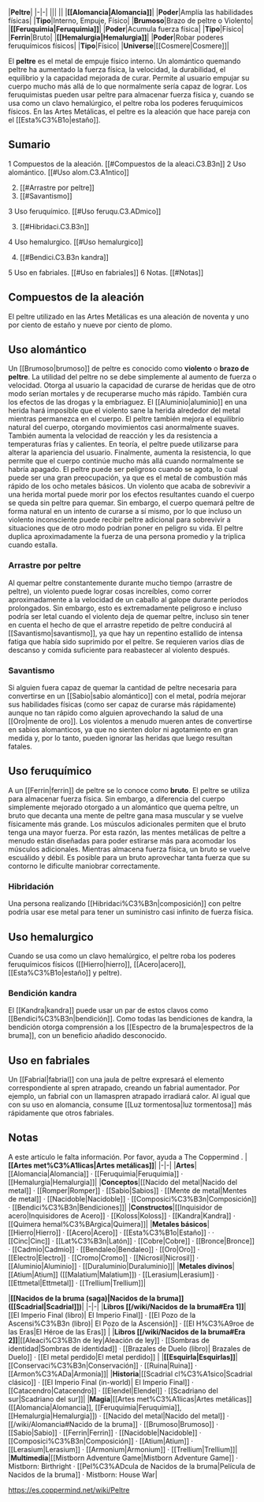 

|**Peltre**|
|-|-|
|||
||
|**[[Alomancia\|Alomancia]]**|
|**Poder**|Amplía las habilidades físicas|
|**Tipo**|Interno, Empuje, Físico|
|**Brumoso**|Brazo de peltre o Violento|
|**[[Feruquimia\|Feruquimia]]**|
|**Poder**|Acumula fuerza física|
|**Tipo**|Físico|
|**Ferrin**|Bruto|
|**[[Hemalurgia\|Hemalurgia]]**|
|**Poder**|Robar poderes feruquímicos físicos|
|**Tipo**|Físico|
|**Universe**|[[Cosmere\|Cosmere]]|

El **peltre** es el metal de empuje físico interno. Un alomántico quemando peltre ha aumentado la fuerza física, la velocidad, la durabilidad, el equilibrio y la capacidad mejorada de curar. Permite al usuario empujar su cuerpo mucho más allá de lo que normalmente sería capaz de lograr. Los feruquimistas pueden usar peltre para almacenar fuerza física y, cuando se usa como un clavo hemalúrgico, el peltre roba los poderes feruquimicos físicos.
En las Artes Metálicas, el peltre es la aleación que hace pareja con el [[Esta%C3%B1o\|estaño]].

## Sumario

1 Compuestos de la aleación. [[#Compuestos de la aleaci.C3.B3n]] 
2 Uso alomántico. [[#Uso alom.C3.A1ntico]] 

2. [[#Arrastre por peltre]] 
2. [[#Savantismo]] 


3 Uso feruquímico. [[#Uso feruqu.C3.ADmico]] 

3. [[#Hibridaci.C3.B3n]] 


4 Uso hemalurgico. [[#Uso hemalurgico]] 

4. [[#Bendici.C3.B3n kandra]] 


5 Uso en fabriales. [[#Uso en fabriales]] 
6 Notas. [[#Notas]] 


## Compuestos de la aleación
El peltre utilizado en las Artes Metálicas es una aleación de noventa y uno por ciento de estaño y nueve por ciento de plomo.

## Uso alomántico
Un [[Brumoso\|brumoso]] de peltre es conocido como **violento** o **brazo de peltre**. La utilidad del peltre no se debe simplemente al aumento de fuerza o velocidad. Otorga al usuario la capacidad de curarse de heridas que de otro modo serían mortales y de recuperarse mucho más rápido. También cura los efectos de las drogas y la embriaguez. El [[Aluminio\|aluminio]] en una herida hará imposible que el violento sane la herida alrededor del metal mientras permanezca en el cuerpo. El peltre también mejora el equilibrio natural del cuerpo, otorgando movimientos casi anormalmente suaves. También aumenta la velocidad de reacción y les da resistencia a temperaturas frías y calientes. En teoría, el peltre puede utilizarse para alterar la apariencia del usuario. Finalmente, aumenta la resistencia, lo que permite que el cuerpo continúe mucho más allá cuando normalmente se habría apagado.
El peltre puede ser peligroso cuando se agota, lo cual puede ser una gran preocupación, ya que es el metal de combustión más rápido de los ocho metales básicos. Un violento que acaba de sobrevivir a una herida mortal puede morir por los efectos resultantes cuando el cuerpo se queda sin peltre para quemar. Sin embargo, el cuerpo quemará peltre de forma natural en un intento de curarse a sí mismo, por lo que incluso un violento inconsciente puede recibir peltre adicional para sobrevivir a situaciones que de otro modo podrían poner en peligro su vida.
El peltre duplica aproximadamente la fuerza de una persona promedio y la triplica cuando estalla.

### Arrastre por peltre
Al quemar peltre constantemente durante mucho tiempo (arrastre de peltre), un violento puede lograr cosas increíbles, como correr aproximadamente a la velocidad de un caballo al galope durante períodos prolongados. Sin embargo, esto es extremadamente peligroso e incluso podría ser letal cuando el violento deja de quemar peltre, incluso sin tener en cuenta el hecho de que el arrastre repetido de peltre conducirá al [[Savantismo\|savantismo]], ya que hay un repentino estallido de intensa fatiga que había sido suprimido por el peltre. Se requieren varios días de descanso y comida suficiente para reabastecer al violento después.

### Savantismo
Si alguien fuera capaz de quemar la cantidad de peltre necesaria para convertirse en un [[Sabio\|sabio alomántico]] con el metal, podría mejorar sus habilidades físicas (como ser capaz de curarse más rápidamente) aunque no tan rápido como alguien aprovechando la salud de una [[Oro\|mente de oro]]. Los violentos a menudo mueren antes de convertirse en sabios alomanticos, ya que no sienten dolor ni agotamiento en gran medida y, por lo tanto, pueden ignorar las heridas que luego resultan fatales.

## Uso feruquímico
A un [[Ferrin\|ferrin]] de peltre se lo conoce como **bruto**. El peltre se utiliza para almacenar fuerza física. Sin embargo, a diferencia del cuerpo simplemente mejorado otorgado a un alomántico que quema peltre, un bruto que decanta una mente de peltre gana masa muscular y se vuelve físicamente más grande. Los músculos adicionales permiten que el bruto tenga una mayor fuerza. Por esta razón, las mentes metálicas de peltre a menudo están diseñadas para poder estirarse más para acomodar los músculos adicionales. Mientras almacena fuerza física, un bruto se vuelve escuálido y débil.
Es posible para un bruto aprovechar tanta fuerza que su contorno le dificulte maniobrar correctamente.

### Hibridación
Una persona realizando [[Hibridaci%C3%B3n\|composición]] con peltre podría usar ese metal para tener un suministro casi infinito de fuerza física.

## Uso hemalurgico
Cuando se usa como un clavo hemalúrgico, el peltre roba los poderes feruquímicos físicos ([[Hierro\|hierro]], [[Acero\|acero]], [[Esta%C3%B1o\|estaño]] y peltre). 

### Bendición kandra
El [[Kandra\|kandra]] puede usar un par de estos clavos como [[Bendici%C3%B3n\|bendición]]. Como todas las bendiciones de kandra, la bendición otorga comprensión a los [[Espectro de la bruma\|espectros de la bruma]], con un beneficio añadido desconocido.

## Uso en fabriales
Un [[Fabrial\|fabrial]] con una jaula de peltre expresará el elemento correspondiente al spren atrapado, creando un fabrial aumentador. Por ejemplo, un fabrial con un llamaspren atrapado irradiará calor. Al igual que con su uso en alomancia, consume [[Luz tormentosa\|luz tormentosa]] más rápidamente que otros fabriales.

## Notas




A este artículo le falta información. Por favor, ayuda a The Coppermind .
|**[[Artes met%C3%A1licas\|Artes metálicas]]**|
|-|-|
|**Artes**|[[Alomancia\|Alomancia]] · [[Feruquimia\|Feruquimia]] · [[Hemalurgia\|Hemalurgia]]|
|**Conceptos**|[[Nacido del metal\|Nacido del metal]] · [[Romper\|Romper]] · [[Sabio\|Sabios]] · [[Mente de metal\|Mentes de metal]] · [[Nacidoble\|Nacidoble]] · [[Composici%C3%B3n\|Composición]] · [[Bendici%C3%B3n\|Bendiciones]]|
|**Constructos**|[[Inquisidor de acero\|Inquisidores de Acero]] · [[Koloss\|Koloss]] · [[Kandra\|Kandra]] · [[Quimera hemal%C3%BArgica\|Quimera]]|
|**Metales básicos**|[[Hierro\|Hierro]] · [[Acero\|Acero]] · [[Esta%C3%B1o\|Estaño]] ·  · [[Cinc\|Cinc]] · [[Lat%C3%B3n\|Latón]] · [[Cobre\|Cobre]] · [[Bronce\|Bronce]] · [[Cadmio\|Cadmio]] · [[Bendaleo\|Bendaleo]] · [[Oro\|Oro]] · [[Electro\|Electro]] · [[Cromo\|Cromo]] · [[Nicrosil\|Nicrosil]] · [[Aluminio\|Aluminio]] · [[Duraluminio\|Duraluminio]]|
|**Metales divinos**|[[Atium\|Atium]] ([[Malatium\|Malatium]]) · [[Lerasium\|Lerasium]] · [[Ettmetal\|Ettmetal]] · [[Trellium\|Trellium]]|

|**[[Nacidos de la bruma (saga)\|Nacidos de la bruma]] ([[Scadrial\|Scadrial]])**|
|-|-|
|**Libros [[/wiki/Nacidos de la bruma#Era 1]]**|[[El Imperio Final (libro)\| El Imperio Final]] · [[El Pozo de la Ascensi%C3%B3n (libro)\| El Pozo de la Ascensión]] · [[El H%C3%A9roe de las Eras\|El Héroe de las Eras]] |
|**Libros [[/wiki/Nacidos de la bruma#Era 2]]**|[[Aleaci%C3%B3n de ley\|Aleación de ley]] · [[Sombras de identidad\|Sombras de identidad]] · [[Brazales de Duelo (libro)\| Brazales de Duelo]] · [[El metal perdido\|El metal perdido]]  |
|**[[Esquirla\|Esquirlas]]**|[[Conservaci%C3%B3n\|Conservación]] · [[Ruina\|Ruina]] · [[Armon%C3%ADa\|Armonía]]|
|**Historia**|[[Scadrial cl%C3%A1sico\|Scadrial clásico]] · [[El Imperio Final (in-world)\| El Imperio Final]] · [[Catacendro\|Catacendro]] · [[Elendel\|Elendel]] · [[Scadriano del sur\|Scadriano del sur]]|
|**Magia**|[[Artes met%C3%A1licas\|Artes metálicas]] ([[Alomancia\|Alomancia]], [[Feruquimia\|Feruquimia]], [[Hemalurgia\|Hemalurgia]]) · [[Nacido del metal\|Nacido del metal]] · [[/wiki/Alomancia#Nacido de la bruma]] · [[Brumoso\|Brumoso]] · [[Sabio\|Sabio]] · [[Ferrin\|Ferrin]] · [[Nacidoble\|Nacidoble]] · [[Composici%C3%B3n\|Composición]] · [[Atium\|Atium]] · [[Lerasium\|Lerasium]] · [[Armonium\|Armonium]] · [[Trellium\|Trellium]]|
|**Multimedia**|[[Mistborn Adventure Game\|Mistborn Adventure Game‎‎]] · Mistborn: Birthright · [[Pel%C3%ADcula de Nacidos de la bruma\|Película de Nacidos de la bruma]] · Mistborn: House War|



https://es.coppermind.net/wiki/Peltre